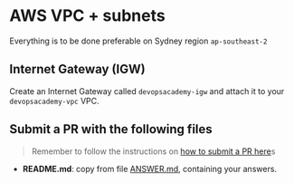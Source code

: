 # AWS VPC + subnets

Everything is to be done preferable on Sydney region `ap-southeast-2`

## Internet Gateway (IGW)

Create an Internet Gateway called `devopsacademy-igw` and attach it to your `devopsacademy-vpc` VPC.

## Submit a PR with the following files

> Remember to follow the instructions on [how to submit a PR here](/README.md#exercises)s

- **README.md**: copy from file [ANSWER.md](ANSWER.md), containing your answers.
